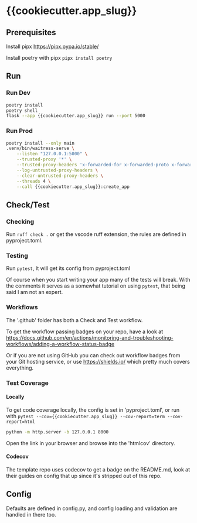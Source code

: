 # {{cookiecutter.app_slug}}

## Prerequisites

Install pipx <https://pipx.pypa.io/stable/>

Install poetry with pipx `pipx install poetry`

## Run

### Run Dev

```bash
poetry install
poetry shell
flask --app {{cookiecutter.app_slug}} run --port 5000
```

### Run Prod

```bash
poetry install --only main
.venv/bin/waitress-serve \
    --listen "127.0.0.1:5000" \
    --trusted-proxy '*' \
    --trusted-proxy-headers 'x-forwarded-for x-forwarded-proto x-forwarded-port' \
    --log-untrusted-proxy-headers \
    --clear-untrusted-proxy-headers \
    --threads 4 \
    --call {{cookiecutter.app_slug}}:create_app
```

## Check/Test

### Checking

Run `ruff check .` or get the vscode ruff extension, the rules are defined in pyproject.toml.

### Testing

Run `pytest`, It will get its config from pyproject.toml

Of course when you start writing your app many of the tests will break. With the comments it serves as a somewhat tutorial on using `pytest`, that being said I am not an expert.

### Workflows

The '.github' folder has both a Check and Test workflow.

To get the workflow passing badges on your repo, have a look at <https://docs.github.com/en/actions/monitoring-and-troubleshooting-workflows/adding-a-workflow-status-badge>

Or if you are not using GitHub you can check out workflow badges from your Git hosting service, or use <https://shields.io/> which pretty much covers everything.

### Test Coverage

#### Locally

To get code coverage locally, the config is set in 'pyproject.toml', or run with `pytest --cov={{cookiecutter.app_slug}} --cov-report=term --cov-report=html`

```bash
python -m http.server -b 127.0.0.1 8000
```

Open the link in your browser and browse into the 'htmlcov' directory.

#### Codecov

The template repo uses codecov to get a badge on the README.md, look at their guides on config that up since it's stripped out of this repo.

## Config

Defaults are defined in config.py, and config loading and validation are handled in there too.
